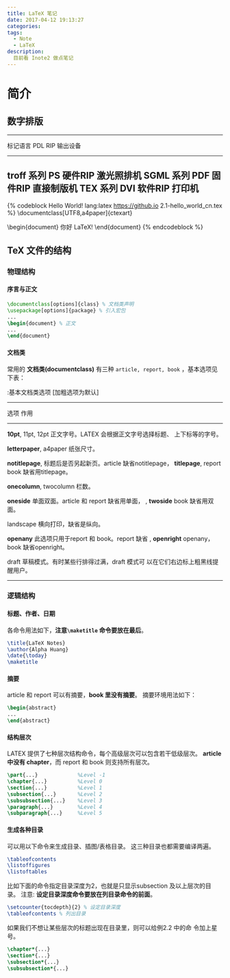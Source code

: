 ```yaml
---
title: LaTeX 笔记
date: 2017-04-12 19:13:27
categories:
tags:
  - Note
  - LaTeX
description:
  目前看 Inote2 做点笔记
---
```


<!-- truncate -->

# 简介
## 数字排版
-------------------------------------------------
标记语言    PDL   RIP          输出设备
---------  ---- ----------    -----------
troff 系列  PS    硬件RIP       激光照排机
SGML 系列   PDF   固件RIP       直接制版机
TEX 系列    DVI   软件RIP       打印机
-------------------------------------------------


{% codeblock Hello World! lang:latex  https://github.io 2.1-hello_world_cn.tex %}
\documentclass[UTF8,a4paper]{ctexart}

\begin{document}
	你好 LaTeX!
\end{document}
{% endcodeblock %}

## TeX 文件的结构

### 物理结构

#### 序言与正文
``` latex 文档基本格式
\documentclass[options]{class} % 文档类声明
\usepackage[options]{package} % 引入宏包
...
\begin{document} % 正文
...
\end{document}
```

#### 文档类
常用的 **文档类(documentclass)** 有三种 `article, report, book` ，基本选项见下表：

:基本文档类选项 [加粗选项为默认]

---------------------------------------------------------------------
选项                     作用
--------------------     --------------------------------------------
**10pt**, 11pt, 12pt        正文字号。LATEX 会根据正文字号选择标题、
                            上下标等的字号。                    
                        
**letterpaper**, a4paper    纸张尺寸。

**notitlepage**,            标题后是否另起新页。article 缺省notitlepage，
**titlepage**, report       book 缺省用titlepage。

**onecolumn**, twocolumn    栏数。

**oneside**                 单面双面。article 和 report 缺省用单面，
, **twoside**               book 缺省用双面。    
                        
landscape                   横向打印，缺省是纵向。

**openany**                 此选项只用于report 和 book。report 缺省 
, **openright**             openany，book 缺省openright。

draft                       草稿模式。有时某些行排得过满，draft 模式可
                            以在它们右边标上粗黑线提醒用户。
                        
--------------------------------------------------------------------


### 逻辑结构
#### 标题、作者、日期

各命令用法如下，**注意`\maketitle` 命令要放在最后**。

``` latex 标题、作者和日期
\title{LaTeX Notes}
\author{Alpha Huang}
\date{\today}
\maketitle
```

#### 摘要
article 和 report 可以有摘要，**book 里没有摘要**。
摘要环境用法如下：

``` latex 生成摘要
\begin{abstract}
...
\end{abstract}
```

#### 结构层次
LATEX 提供了七种层次结构命令，每个高级层次可以包含若干低级层次。
**article 中没有 chapter**，而 report 和 book 则支持所有层次。

``` latex 结构层次
\part{...}             %Level -1
\chapter{...}          %Level 0
\section{...}          %Level 1
\subsection{...}       %Level 2
\subsubsection{...}    %Level 3
\paragraph{...}        %Level 4
\subparagraph{...}     %Level 5
```

#### 生成各种目录
可以用以下命令来生成目录、插图/表格目录。
这三种目录也都需要编译两遍。

``` latex 生成目录、图/表目录
\tableofcontents
\listoffigures
\listoftables
```

比如下面的命令指定目录深度为2，也就是只显示subsection 及以上层次的目录。
注意: **设定目录深度命令要放在列目录命令的前面**。

``` latex 生成目录
\setcounter{tocdepth}{2} % 设定目录深度
\tableofcontents % 列出目录
```

如果我们不想让某些层次的标题出现在目录里，则可以给例2.2 中的命
令加上星号。

``` latex 
\chapter*{...}
\section*{...}
\subsection*{...}
\subsubsection*{...}
```





<div style="display: none;">
{% raw %}


{% blockquote [author[, source]] [link] [source_link_title] %}
content
{% endblockquote %}


{% codeblock [title] [lang:language] [url] [link text] %}
code snippet
{% endcodeblock %}

``` [language] [title] [url] [link text] 
code snippet 
```


{% img [class names] /path/to/image [width] [height] [title text [alt text]] %}

![[title]](slug)


{% endraw %}
</div>
